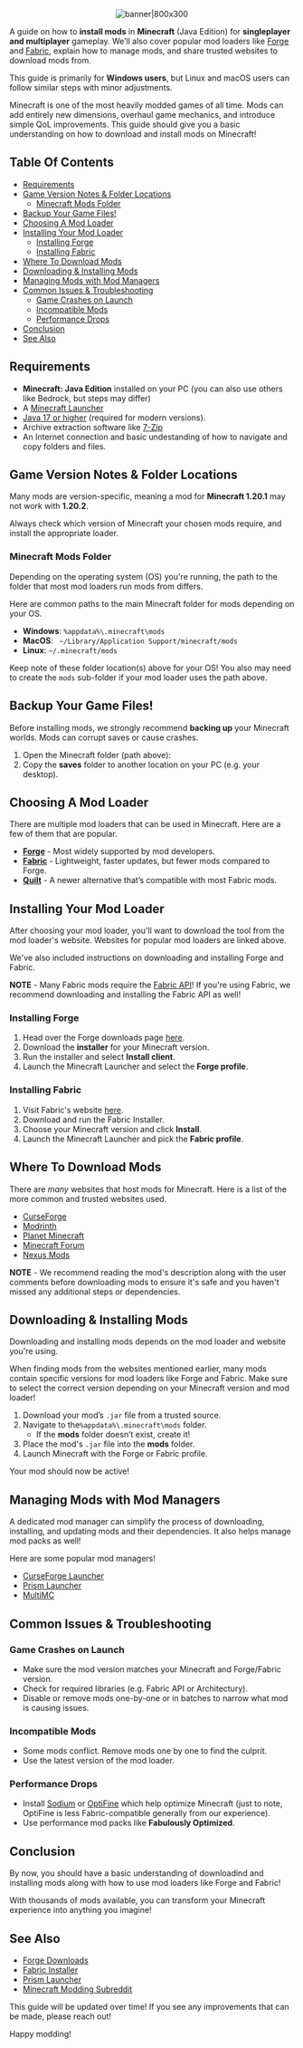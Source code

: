 <div align="center">

![banner|800x300](./images/banner.png)

</div>

A guide on how to **install mods** in **Minecraft** (Java Edition) for **singleplayer and multiplayer** gameplay. We’ll also cover popular mod loaders like [Forge](https://files.minecraftforge.net/) and [Fabric](https://fabricmc.net/), explain how to manage mods, and share trusted websites to download mods from.

This guide is primarily for **Windows users**, but Linux and macOS users can follow similar steps with minor adjustments.

Minecraft is one of the most heavily modded games of all time. Mods can add entirely new dimensions, overhaul game mechanics, and introduce simple QoL improvements. This guide should give you a basic understanding on how to download and install mods on Minecraft!

## Table Of Contents
* [Requirements](#requirements)
* [Game Version Notes & Folder Locations](#game-version-notes--folder-locations)
    * [Minecraft Mods Folder](#minecraft-mods-folder)
* [Backup Your Game Files!](#backup-your-game-files)
* [Choosing A Mod Loader](#choosing-a-mod-loader)
* [Installing Your Mod Loader](#installing-your-mod-loader)
    * [Installing Forge](#installing-forge)
    * [Installing Fabric](#installing-fabric)
* [Where To Download Mods](#where-to-download-mods)
* [Downloading & Installing Mods](#downloading--installing-mods)
* [Managing Mods with Mod Managers](#managing-mods-with-mod-managers)
* [Common Issues & Troubleshooting](#common-issues--troubleshooting)
    * [Game Crashes on Launch](#game-crashes-on-launch)
    * [Incompatible Mods](#incompatible-mods)
    * [Performance Drops](#performance-drops)
* [Conclusion](#conclusion)
* [See Also](#see-also)

## Requirements
* **Minecraft: Java Edition** installed on your PC (you can also use others like Bedrock, but steps may differ)
* A [Minecraft Launcher](https://www.minecraft.net/en-us/download)
* [Java 17 or higher](https://www.java.com/en/download/manual.jsp) (required for modern versions).
* Archive extraction software like [7-Zip](https://www.7-zip.org/)
* An Internet connection and basic undestanding of how to navigate and copy folders and files.

## Game Version Notes & Folder Locations
Many mods are version-specific, meaning a mod for **Minecraft 1.20.1** may not work with **1.20.2**.

Always check which version of Minecraft your chosen mods require, and install the appropriate loader.

### Minecraft Mods Folder
Depending on the operating system (OS) you're running, the path to the folder that most mod loaders run mods from differs.

Here are common paths to the main Minecraft folder for mods depending on your OS.

* **Windows**: `%appdata%\.minecraft\mods`
* **MacOS**: ` ~/Library/Application Support/minecraft/mods`
* **Linux**: `~/.minecraft/mods`

Keep note of these folder location(s) above for your OS! You also may need to create the `mods` sub-folder if your mod loader uses the path above.

## Backup Your Game Files!
Before installing mods, we strongly recommend **backing up** your Minecraft worlds. Mods can corrupt saves or cause crashes.

1. Open the Minecraft folder (path above):
2. Copy the **saves** folder to another location on your PC (e.g. your desktop).

## Choosing A Mod Loader
There are multiple mod loaders that can be used in Minecraft. Here are a few of them that are popular.

* [**Forge**](https://files.minecraftforge.net/net/minecraftforge/forge/) - Most widely supported by mod developers.
* [**Fabric**](https://fabricmc.net/) - Lightweight, faster updates, but fewer mods compared to Forge.
* [**Quilt**](https://quiltmc.org/) - A newer alternative that’s compatible with most Fabric mods.

## Installing Your Mod Loader
After choosing your mod loader, you'll want to download the tool from the mod loader's website. Websites for popular mod loaders are linked above.

We've also included instructions on downloading and installing Forge and Fabric.

**NOTE** - Many Fabric mods require the [Fabric API](https://modrinth.com/mod/fabric-api)! If you're using Fabric, we recommend downloading and installing the Fabric API as well!

### Installing Forge
1. Head over the Forge downloads page [here](https://files.minecraftforge.net/net/minecraftforge/forge/).
2. Download the **installer** for your Minecraft version.
3. Run the installer and select **Install client**.
4. Launch the Minecraft Launcher and select the **Forge profile**.

### Installing Fabric
1. Visit Fabric's website [here](https://fabricmc.net/use/installer/).
2. Download and run the Fabric Installer.
3. Choose your Minecraft version and click **Install**.
4. Launch the Minecraft Launcher and pick the **Fabric profile**.

## Where To Download Mods
There are *many* websites that host mods for Minecraft. Here is a list of the more common and trusted websites used.

* [CurseForge](https://www.curseforge.com/minecraft/mc-mods)
* [Modrinth](https://modrinth.com/mods)
* [Planet Minecraft](https://www.planetminecraft.com/resources/mods/)
* [Minecraft Forum](https://www.minecraftforum.net/forums/mapping-and-modding-java-edition/minecraft-mods)
* [Nexus Mods](https://www.nexusmods.com/games/minecraft)

**NOTE** - We recommend reading the mod's description along with the user comments before downloading mods to ensure it's safe and you haven't missed any additional steps or dependencies.

## Downloading & Installing Mods
Downloading and installing mods depends on the mod loader and website you're using.

When finding mods from the websites mentioned earlier, many mods contain specific versions for mod loaders like Forge and Fabric. Make sure to select the correct version depending on your Minecraft version and mod loader!

1. Download your mod’s `.jar` file from a trusted source.
2. Navigate to the`%appdata%\.minecraft\mods` folder.
   * If the **mods** folder doesn’t exist, create it!
3. Place the mod's `.jar` file into the **mods** folder.
4. Launch Minecraft with the Forge or Fabric profile.

Your mod should now be active!

## Managing Mods with Mod Managers
A dedicated mod manager can simplify the process of downloading, installing, and updating mods and their dependencies. It also helps manage mod packs as well!

Here are some popular mod managers!

* [CurseForge Launcher](https://www.curseforge.com/download/app)
* [Prism Launcher](https://prismlauncher.org/)
* [MultiMC](https://multimc.org/)

## Common Issues & Troubleshooting
### Game Crashes on Launch
* Make sure the mod version matches your Minecraft and Forge/Fabric version.
* Check for required libraries (e.g. Fabric API or Architectury).
* Disable or remove mods one-by-one or in batches to narrow what mod is causing issues.

### Incompatible Mods
* Some mods conflict. Remove mods one by one to find the culprit.
* Use the latest version of the mod loader.

### Performance Drops
* Install [Sodium](https://modrinth.com/mod/sodium) or [OptiFine](https://optifine.net/) which help optimize Minecraft (just to note, OptiFine is less Fabric-compatible generally from our experience).
* Use performance mod packs like **Fabulously Optimized**.

## Conclusion
By now, you should have a basic understanding of downloadind and installing mods along with how to use mod loaders like Forge and Fabric!

With thousands of mods available, you can transform your Minecraft experience into anything you imagine!

## See Also
* [Forge Downloads](https://files.minecraftforge.net/)
* [Fabric Installer](https://fabricmc.net/use/installer/)
* [Prism Launcher](https://prismlauncher.org/)
* [Minecraft Modding Subreddit](https://www.reddit.com/r/MinecraftModding/)

This guide will be updated over time! If you see any improvements that can be made, please reach out!

Happy modding!
